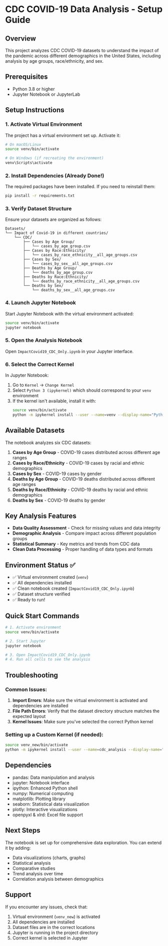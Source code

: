 # CDC COVID-19 Data Analysis - Setup Guide

## Overview
This project analyzes CDC COVID-19 datasets to understand the impact of the pandemic across different demographics in the United States, including analysis by age groups, race/ethnicity, and sex.

## Prerequisites
- Python 3.8 or higher
- Jupyter Notebook or JupyterLab

## Setup Instructions

### 1. Activate Virtual Environment
The project has a virtual environment set up. Activate it:

```bash
# On macOS/Linux
source venv/bin/activate

# On Windows (if recreating the environment)
venv\Scripts\activate
```

### 2. Install Dependencies (Already Done!)
The required packages have been installed. If you need to reinstall them:

```bash
pip install -r requirements.txt
```

### 3. Verify Dataset Structure
Ensure your datasets are organized as follows:
```
Datasets/
└── Impact of Covid-19 in different countries/
    └── CDC/
        ├── Cases by Age Group/
        │   └── cases_by_age_group.csv
        ├── Cases by Race:Ethnicity/
        │   └── cases_by_race_ethnicity__all_age_groups.csv
        ├── Cases by Sex/
        │   └── cases_by_sex__all_age_groups.csv
        ├── Deaths by Age Group/
        │   └── deaths_by_age_group.csv
        ├── Deaths by Race:Ethnicity/
        │   └── deaths_by_race_ethnicity__all_age_groups.csv
        └── Deaths by Sex/
            └── deaths_by_sex__all_age_groups.csv
```

### 4. Launch Jupyter Notebook
Start Jupyter Notebook with the virtual environment activated:

```bash
source venv/bin/activate
jupyter notebook
```

### 5. Open the Analysis Notebook
Open `ImpactCovid19_CDC_Only.ipynb` in your Jupyter interface.

### 6. Select the Correct Kernel
In Jupyter Notebook:
1. Go to `Kernel` → `Change Kernel`
2. Select `Python 3 (ipykernel)` which should correspond to your `venv` environment
3. If the kernel isn't available, install it with:
   ```bash
   source venv/bin/activate
   python -m ipykernel install --user --name=venv --display-name="Python 3 (CDC Analysis)"
   ```

## Available Datasets

The notebook analyzes six CDC datasets:

1. **Cases by Age Group** - COVID-19 cases distributed across different age ranges
2. **Cases by Race/Ethnicity** - COVID-19 cases by racial and ethnic demographics
3. **Cases by Sex** - COVID-19 cases by gender
4. **Deaths by Age Group** - COVID-19 deaths distributed across different age ranges
5. **Deaths by Race/Ethnicity** - COVID-19 deaths by racial and ethnic demographics
6. **Deaths by Sex** - COVID-19 deaths by gender

## Key Analysis Features

- **Data Quality Assessment** - Check for missing values and data integrity
- **Demographic Analysis** - Compare impact across different population groups
- **Statistical Summary** - Key metrics and trends from CDC data
- **Clean Data Processing** - Proper handling of data types and formats

## Environment Status ✅

- ✅ Virtual environment created (`venv`)
- ✅ All dependencies installed
- ✅ Clean notebook created (`ImpactCovid19_CDC_Only.ipynb`)
- ✅ Dataset structure verified
- ✅ Ready to run!

## Quick Start Commands

```bash
# 1. Activate environment
source venv/bin/activate

# 2. Start Jupyter
jupyter notebook

# 3. Open ImpactCovid19_CDC_Only.ipynb
# 4. Run all cells to see the analysis
```

## Troubleshooting

### Common Issues:

1. **Import Errors**: Make sure the virtual environment is activated and dependencies are installed
2. **File Path Errors**: Verify that the dataset directory structure matches the expected layout
3. **Kernel Issues**: Make sure you've selected the correct Python kernel

### Setting up a Custom Kernel (if needed):
```bash
source venv_new/bin/activate
python -m ipykernel install --user --name=cdc_analysis --display-name="Python 3 (CDC Analysis)"
```

## Dependencies
- pandas: Data manipulation and analysis
- jupyter: Notebook interface
- ipython: Enhanced Python shell
- numpy: Numerical computing
- matplotlib: Plotting library
- seaborn: Statistical data visualization
- plotly: Interactive visualizations
- openpyxl & xlrd: Excel file support

## Next Steps
The notebook is set up for comprehensive data exploration. You can extend it by adding:
- Data visualizations (charts, graphs)
- Statistical analysis
- Comparative studies
- Trend analysis over time
- Correlation analysis between demographics

## Support
If you encounter any issues, check that:
1. Virtual environment (`venv_new`) is activated
2. All dependencies are installed
3. Dataset files are in the correct locations
4. Jupyter is running in the project directory
5. Correct kernel is selected in Jupyter 